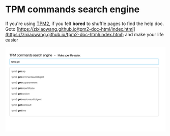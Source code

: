 # TPM commands search engine
If you're using [TPM2](https://github.com/tpm2-software/tpm2-tools), if you felt **bored** to shuffle pages to find the help doc.  
Goto [https://zixiaowang.github.io/tpm2-doc-html/index.html](https://zixiaowang.github.io/tpm2-doc-html/index.html) and make your life easier

![Screen shot](./imgs/screen-shot.png)
